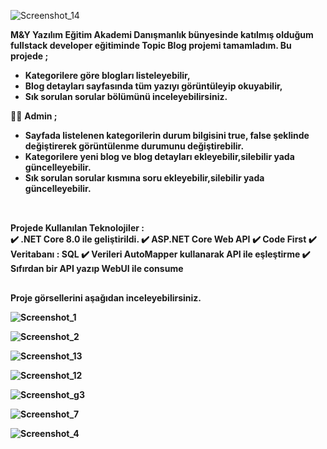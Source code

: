
![Screenshot_14](https://github.com/ilaydakarahan/Topic/assets/108287807/0a58834d-5b22-46f5-9476-be49fe7c493a)



<b> M&Y Yazılım Eğitim Akademi Danışmanlık bünyesinde katılmış olduğum fullstack developer eğitiminde Topic Blog projemi tamamladım. 
Bu projede ;
* Kategorilere göre blogları listeleyebilir,
* Blog detayları sayfasında tüm yazıyı görüntüleyip okuyabilir,
* Sık sorulan sorular bölümünü inceleyebilirsiniz.</b>

:frowning_man: <b>Admin ; 
* Sayfada listelenen kategorilerin durum bilgisini true, false şeklinde değiştirerek görüntülenme durumunu değiştirebilir.
* Kategorilere yeni blog ve blog detayları ekleyebilir,silebilir yada güncelleyebilir.
* Sık sorulan sorular kısmına soru ekleyebilir,silebilir yada güncelleyebilir.
##
<br>Projede Kullanılan Teknolojiler :</br>
:heavy_check_mark: .NET Core 8.0 ile geliştirildi.
:heavy_check_mark: ASP.NET Core Web API
:heavy_check_mark: Code First
:heavy_check_mark: Veritabanı : SQL
:heavy_check_mark: Verileri AutoMapper kullanarak API ile eşleştirme
:heavy_check_mark: Sıfırdan bir API yazıp WebUI ile consume
##
Proje görsellerini aşağıdan inceleyebilirsiniz.

![Screenshot_1](https://github.com/ilaydakarahan/Topic/assets/108287807/c3c44bc9-94b8-45e9-8f78-e60da3c788c5)

![Screenshot_2](https://github.com/ilaydakarahan/Topic/assets/108287807/da3d02ff-5fe3-4cc1-a904-062199c7f044)

![Screenshot_13](https://github.com/ilaydakarahan/Topic/assets/108287807/9298d5c8-6621-48d8-b70f-2f52dff942ec)

![Screenshot_12](https://github.com/ilaydakarahan/Topic/assets/108287807/8553a03c-70a3-4f59-a820-785482fa6682)

![Screenshot_g3](https://github.com/ilaydakarahan/Topic/assets/108287807/00459ba8-5d03-404c-a2c7-459c3b5c6ad5)

![Screenshot_7](https://github.com/ilaydakarahan/Topic/assets/108287807/780b5b70-335c-411a-898b-c32cc4a15936)

![Screenshot_4](https://github.com/ilaydakarahan/Topic/assets/108287807/47bc6012-ae38-4386-92e4-55113fd41ba0)




